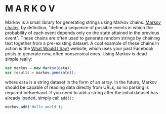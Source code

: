 # M A R K O V #

Markov is a small library for generating strings using Markov chains. [Markov chains](https://en.wikipedia.org/wiki/Markov_chain), by definition, "define a sequence of possible events in which the probability of each event depends only on the state attained in the previous event". These chains are often used to generate random strings by chaining text together from a pre-existing dataset. A cool example of these chains in action is the [What Would I Say?](http://what-would-i-say.com/) website, which uses your past Facebook posts to generate new, often nonsensical ones. Using Markov is dead simple really:

```javascript
var markov = new Markov(data);
var results = markov.generate();
```

where `data` is a string dataset in the form of an array. In the future, Markov should be capable of reading data directly from URLs, so no parsing is required beforehand. If you need to add a string after the initial dataset has already loaded, simply call `add()`:

```javascript
markov.add('Hello world');
```

